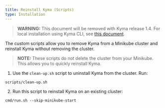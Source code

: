```yaml
---
title: Reinstall Kyma (Scripts)
type: Installation
---
```


>**WARNING:** This document will be removed with Kyma release 1.4. For local installation using Kyma CLI, see [this document](/root/kyma/#installation-reinstall-kyma).

The custom scripts allow you to remove Kyma from a Minikube cluster and reinstall Kyma without removing the cluster.

> **NOTE:** These scripts do not delete the cluster from your Minikube. This allows you to quickly reinstall Kyma.

1. Use the `clean-up.sh` script to uninstall Kyma from the cluster. Run:
  ```
  scripts/clean-up.sh
  ```

2. Run this script to reinstall Kyma on an existing cluster:
  ```
  cmd/run.sh --skip-minikube-start
  ```

